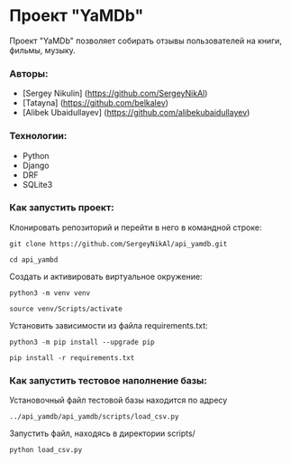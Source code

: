 # Проект "YaMDb"
Проект "YaMDb" позволяет собирать отзывы пользователей на книги, фильмы, музыку.

### Авторы:
- [Sergey Nikulin] (https://github.com/SergeyNikAl)
- [Tatayna] (https://github.com/belkalev)
- [Alibek Ubaidullayev] (https://github.com/alibekubaidullayev)

### Технологии:
- Python
- Django
- DRF
- SQLite3

### Как запустить проект:

Клонировать репозиторий и перейти в него в командной строке:

```
git clone https://github.com/SergeyNikAl/api_yamdb.git
```

```
cd api_yambd
```

Cоздать и активировать виртуальное окружение:

```
python3 -m venv venv
```

```
source venv/Scripts/activate
```

Установить зависимости из файла requirements.txt:

```
python3 -m pip install --upgrade pip
```

```
pip install -r requirements.txt
```
### Как запустить тестовое наполнение базы:
Установочный файл тестовой базы находится по адресу
```
../api_yamdb/api_yamdb/scripts/load_csv.py
```
Запустить файл, находясь в директории scripts/
```
python load_csv.py
```